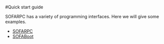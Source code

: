 #Quick start guide

SOFARPC has a variety of programming interfaces. Here we will give some examples.
- [SOFARPC](./Getting-Started-With-RPC)
- [SOFABoot](./Getting-Started-With-SOFA-Boot)